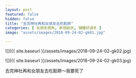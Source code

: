 ```yaml
---
layout: post
featured: false
hidden: false
title: "去完神社再和女朋友去吃鬆餅"
categories: [ 女朋友視角, 新垣結衣, 儲糧好過冬 ]
image: "assets/images/2018-09-24-02-gk01.jpg"

---
```

![]({{ site.baseurl }}/assets/images/2018-09-24-02-gk02.jpg)

![]({{ site.baseurl }}/assets/images/2018-09-24-02-gk03.jpg)

去完神社再和女朋友去吃鬆餅～我要死了
